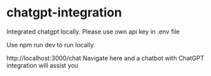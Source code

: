 # chatgpt-integration
Integrated chatgpt locally. Please use own api key in .env file

Use npm run dev to run locally.

http://localhost:3000/chat
Navigate here and a chatbot with ChatGPT integration will assist you
